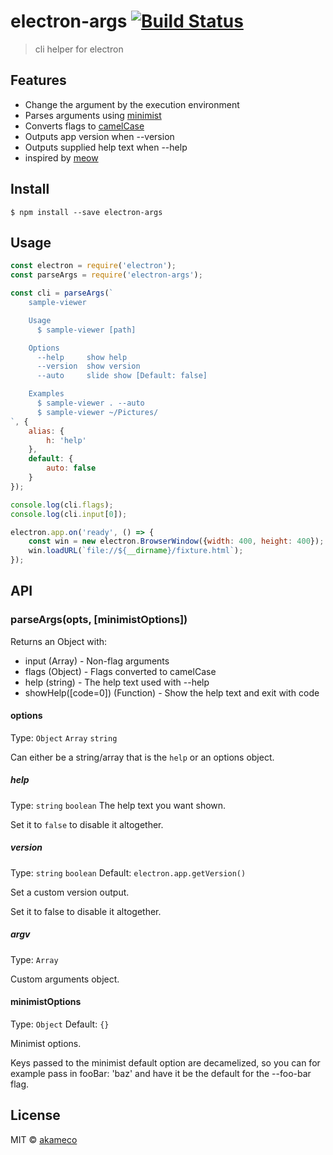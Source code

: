 # electron-args [![Build Status](https://travis-ci.org/akameco/electron-args.svg?branch=master)](https://travis-ci.org/akameco/electron-args)

> cli helper for electron


## Features

- Change the argument by the execution environment
- Parses arguments using [minimist](https://github.com/substack/minimist)
- Converts flags to [camelCase](https://github.com/sindresorhus/camelcase)
- Outputs app version when --version
- Outputs supplied help text when --help
- inspired by [meow](https://github.com/sindresorhus/meow)

## Install

```
$ npm install --save electron-args
```


## Usage

```js
const electron = require('electron');
const parseArgs = require('electron-args');

const cli = parseArgs(`
	sample-viewer

	Usage
	  $ sample-viewer [path]

	Options
	  --help     show help
	  --version  show version
	  --auto     slide show [Default: false]

	Examples
	  $ sample-viewer . --auto
	  $ sample-viewer ~/Pictures/
`, {
	alias: {
		h: 'help'
	},
	default: {
		auto: false
	}
});

console.log(cli.flags);
console.log(cli.input[0]);

electron.app.on('ready', () => {
	const win = new electron.BrowserWindow({width: 400, height: 400});
	win.loadURL(`file://${__dirname}/fixture.html`);
});
```


## API

### parseArgs(opts, [minimistOptions])

Returns an Object with:

- input (Array) - Non-flag arguments
- flags (Object) - Flags converted to camelCase
- help (string) - The help text used with --help
- showHelp([code=0]) (Function) - Show the help text and exit with code

#### options

Type: `Object` `Array` `string`

Can either be a string/array that is the `help` or an options object.

##### help

Type: `string` `boolean`
The help text you want shown.

Set it to `false` to disable it altogether.

##### version

Type: `string` `boolean`
Default: `electron.app.getVersion()`

Set a custom version output.

Set it to false to disable it altogether.

##### argv

Type: `Array`

Custom arguments object.


#### minimistOptions

Type: `Object`
Default: `{}`

Minimist options.

Keys passed to the minimist default option are decamelized, so you can for example pass in fooBar: 'baz' and have it be the default for the --foo-bar flag.

## License

MIT © [akameco](http://akameco.github.io)
